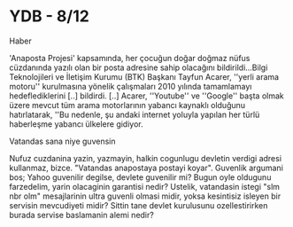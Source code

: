 # YDB - 8/12

Haber

'Anaposta Projesi' kapsamında, her çocuğun doğar doğmaz nüfus cüzdanında yazılı olan bir posta adresine sahip olacağını bildirildi...Bilgi Teknolojileri ve İletişim Kurumu (BTK) Başkanı Tayfun Acarer, ''yerli arama motoru'' kurulmasına yönelik çalışmaları 2010 yılında tamamlamayı hedeflediklerini [..] bildirdi. [..] Acarer, ''Youtube'' ve ''Google'' başta olmak üzere mevcut tüm arama motorlarının yabancı kaynaklı olduğunu hatırlatarak, ''Bu nedenle, şu andaki internet yoluyla yapılan her türlü haberleşme yabancı ülkelere gidiyor.

Vatandas sana niye guvensin

Nufuz cuzdanina yazin, yazmayin, halkin cogunlugu devletin verdigi adresi kullanmaz, bizce. "Vatandas anapostaya postayi koyar". Guvenlik argumani bos; Yahoo guvenilir degilse, devlete guvenilir mi? Bugun oyle oldugunu farzedelim, yarin olacaginin garantisi nedir? Ustelik, vatandasin istegi "slm nbr olm" mesajlarinin ultra guvenli olmasi midir, yoksa kesintisiz isleyen bir servisin mevcudiyeti midir? Sittin tane devlet kurulusunu ozellestirirken burada servise baslamanin alemi nedir?
